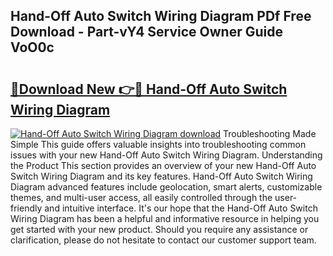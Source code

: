 ## Hand-Off Auto Switch Wiring Diagram PDf Free Download - Part-vY4 Service Owner Guide VoO0c

# <h2><a href="http://dfr04e.blite.top/?on=Hand-Off+Auto+Switch+Wiring+Diagram">🔗Download New 👉🔴 Hand-Off Auto Switch Wiring Diagram</a></h2>

[![Hand-Off Auto Switch Wiring Diagram download](https://i.imgur.com/lujVjoI.png)](http://dfr04e.blite.top/?on=Hand-Off+Auto+Switch+Wiring+Diagram)
Troubleshooting Made Simple This guide offers valuable insights into troubleshooting common issues with your new Hand-Off Auto Switch Wiring Diagram. Understanding the Product This section provides an overview of your new Hand-Off Auto Switch Wiring Diagram and its key features. Hand-Off Auto Switch Wiring Diagram advanced features include geolocation, smart alerts, customizable themes, and multi-user access, all easily controlled through the user-friendly and intuitive interface. It's our hope that the Hand-Off Auto Switch Wiring Diagram has been a helpful and informative resource in helping you get started with your new product. Should you require any assistance or clarification, please do not hesitate to contact our customer support team.
